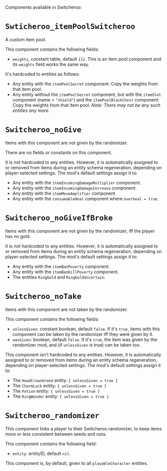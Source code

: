 Components available in Switcheroo:

# `Swticheroo_itemPoolSwitcheroo`
A custom item pool.

This component contains the following fields:

* `weights`, constant table, default `{1}`. This is an item pool component and its `weights` field works the same way.

It's hardcoded to entities as follows:

* Any entity with the `itemPoolSecret` component: Copy the weights from that item pool.
* Any entity *without* the `itemPoolSecret` component, but with the `itemSlot` component (name = `"shield"`) and the `itemPoolBlackChest` component: Copy the weights from that item pool. *Note: There may not be any such entities any more.*



# `Switcheroo_noGive`
Items with this component are not given by the randomizer.

There are no fields or constants on this component.

It is not hardcoded to any entities. However, it is automatically assigned to or removed from items during an entity schema regeneration, depending on player-selected settings. The mod's default settings assign it to:

* Any entity with the `itemIncomingDamageMultiplier` component.
* Any entity with the `itemIncomingDamageIncrease` component.
* Any entity with the `itemMoveAmplifier` component.
* Any entity with the `consumableHeal` component where `overheal = true`.



# `Switcheroo_noGiveIfBroke`
Items with this component are not given by the randomizer, iff the player has no gold.

It is not hardcoded to any entities. However, it is automatically assigned to or removed from items during an entity schema regeneration, depending on player-selected settings. The mod's default settings assign it to:

* Any entity with the `itemBanPoverty` component.
* Any entity with the `itemBanKillPoverty` component.
* The entities `RingGold` and `RingGoldUncertain`.



# `Switcheroo_noTake`
Items with this component are not taken by the randomizer.

This component contains the following fields:

* `unlessGiven`: constant boolean, default `false`. If it's `true`, items with this component can be taken by the randomizer iff they were given by it.
* `wasGiven`: boolean, default `false`. If it's `true`, the item was given by the randomizer mod, and (if `unlessGiven` is true) can be taken too.

This component isn't hardcoded to any entities. However, it is automatically assigned to or removed from items during an entity schema regeneration, depending on player-selected settings. The mod's default settings assign it to:

* The `HeadCrownGreed` entity: `{ unlessGiven = true }`
* The `CharmLuck` entity: `{ unlessGiven = true }`
* The `Potion` entity: `{ unlessGiven = true }`
* The `RingWonder` entity: `{ unlessGiven = true }`



# `Switcheroo_randomizer`
This component links a player to their Switcheroo randomizer, to keep items more or less consistent between seeds and runs.

This component contains the following field:

* `entity`: entityID, default `nil`.

This component is, by default, given to all `playableCharacter` entities.